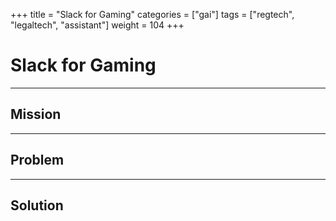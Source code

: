 +++
title = "Slack for Gaming"
categories = ["gai"]
tags = ["regtech", "legaltech", "assistant"]
weight = 104
+++

# Slack for Gaming

---

## Mission

---

## Problem

---

## Solution
